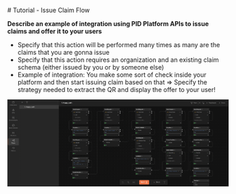 # Tutorial - Issue Claim Flow

**Describe an example of integration using PID Platform APIs to issue claims and offer it to your users**

- Specify that this action will be performed many times as many are the claims that you are gonna issue
- Specify that this action requires an organization and an existing claim schema (either issued by you or by someone else)
- Example of integration: You make some sort of check inside your platform and then start issuing claim based on that
=> Specify the strategy needed to extract the QR and display the offer to your user! 

<div align="center">
<img src= "../../../imgs/happy-path.png" align="center" />
</div>